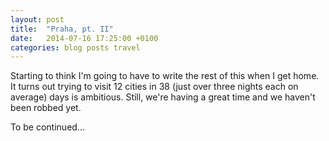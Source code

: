 ```yaml
---
layout: post
title:  "Praha, pt. II"
date:   2014-07-16 17:25:00 +0100
categories: blog posts travel
---
```


Starting to think I'm going to have to write the rest of this when I get home. It turns out trying to visit 12 cities in 38 (just over three nights each on average) days is ambitious. Still, we're having a great time and we haven't been robbed yet.

To be continued...
